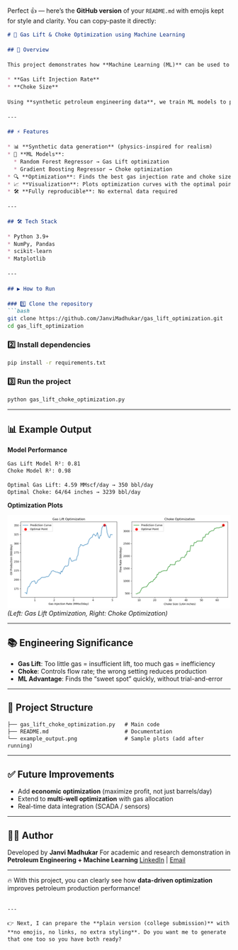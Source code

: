 Perfect 👍 — here’s the **GitHub version** of your `README.md` with emojis kept for style and clarity. You can copy-paste it directly:

````markdown
# 🚀 Gas Lift & Choke Optimization using Machine Learning

## 📌 Overview

This project demonstrates how **Machine Learning (ML)** can be used to optimize **oil production in petroleum wells** by adjusting:

* **Gas Lift Injection Rate**
* **Choke Size**

Using **synthetic petroleum engineering data**, we train ML models to predict production performance and determine the **optimal operating conditions**.

---

## ⚡ Features

* 📊 **Synthetic data generation** (physics-inspired for realism)
* 🤖 **ML Models**:
  * Random Forest Regressor → Gas Lift optimization  
  * Gradient Boosting Regressor → Choke optimization  
* 🔍 **Optimization**: Finds the best gas injection rate and choke size for maximum production  
* 📈 **Visualization**: Plots optimization curves with the optimal point highlighted  
* 🛠️ **Fully reproducible**: No external data required  

---

## 🛠️ Tech Stack

* Python 3.9+  
* NumPy, Pandas  
* scikit-learn  
* Matplotlib  

---

## ▶️ How to Run

### 1️⃣ Clone the repository
```bash
git clone https://github.com/JanviMadhukar/gas_lift_optimization.git
cd gas_lift_optimization
````

### 2️⃣ Install dependencies

```bash
pip install -r requirements.txt
```

### 3️⃣ Run the project

```bash
python gas_lift_choke_optimization.py
```

---

## 📊 Example Output

**Model Performance**

```
Gas Lift Model R²: 0.81
Choke Model R²: 0.98

Optimal Gas Lift: 4.59 MMscf/day → 350 bbl/day
Optimal Choke: 64/64 inches → 3239 bbl/day
```

**Optimization Plots**

![Example Plots](example_output.png)
*(Left: Gas Lift Optimization, Right: Choke Optimization)*

---

## 📚 Engineering Significance

* **Gas Lift**: Too little gas = insufficient lift, too much gas = inefficiency
* **Choke**: Controls flow rate; the wrong setting reduces production
* **ML Advantage**: Finds the “sweet spot” quickly, without trial-and-error

---

## 📂 Project Structure

```
├── gas_lift_choke_optimization.py   # Main code
├── README.md                        # Documentation
└── example_output.png               # Sample plots (add after running)
```

---

## ✅ Future Improvements

* Add **economic optimization** (maximize profit, not just barrels/day)
* Extend to **multi-well optimization** with gas allocation
* Real-time data integration (SCADA / sensors)

---

## 👩‍💻 Author

Developed by **Janvi Madhukar**
For academic and research demonstration in **Petroleum Engineering + Machine Learning**
[LinkedIn](https://www.linkedin.com) | [Email](mailto:youremail@example.com)

---

🔥 With this project, you can clearly see how **data-driven optimization** improves petroleum production performance!

```

---

👉 Next, I can prepare the **plain version (college submission)** with **no emojis, no links, no extra styling**. Do you want me to generate that one too so you have both ready?
```
